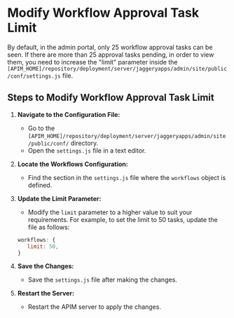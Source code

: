 # Modify Workflow Approval Task Limit

By default, in the admin portal, only 25 workflow approval tasks can be seen. If there are more than 25 approval tasks pending, in order to view them, you need to increase the "limit" parameter inside the `[APIM_HOME]/repository/deployment/server/jaggeryapps/admin/site/public/conf/settings.js` file.

## Steps to Modify Workflow Approval Task Limit

1. **Navigate to the Configuration File:**

      - Go to the `[APIM_HOME]/repository/deployment/server/jaggeryapps/admin/site/public/conf/` directory.
      - Open the `settings.js` file in a text editor.

2. **Locate the Workflows Configuration:**

      - Find the section in the `settings.js` file where the `workflows` object is defined.

3. **Update the Limit Parameter:**

      - Modify the `limit` parameter to a higher value to suit your requirements. For example, to set the limit to 50 tasks, update the file as follows:
   
      ```javascript
      workflows: {
         limit: 50,
      }
      ```

4. **Save the Changes:**
      - Save the `settings.js` file after making the changes.

5. **Restart the Server:**
      - Restart the APIM server to apply the changes.
